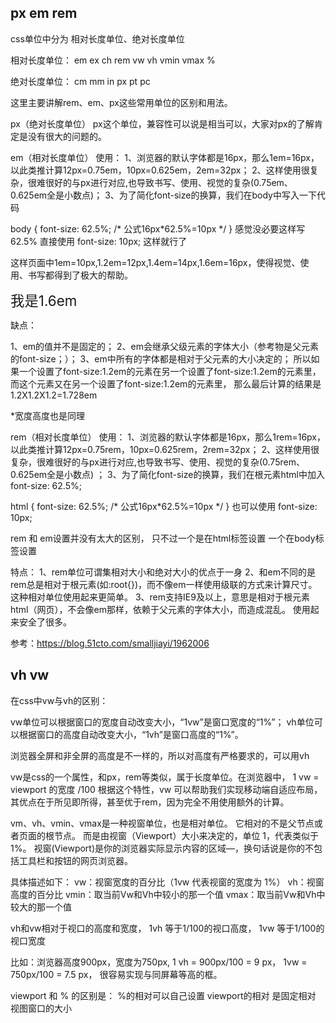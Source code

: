 ## px em rem

css单位中分为 相对长度单位、绝对长度单位

相对长度单位：  em  ex  ch  rem  vw  vh  vmin  vmax  %

绝对长度单位：  cm  mm  in  px  pt  pc


这里主要讲解rem、em、px这些常用单位的区别和用法。


px（绝对长度单位）
px这个单位，兼容性可以说是相当可以，大家对px的了解肯定是没有很大的问题的。


em（相对长度单位）
使用：
1、浏览器的默认字体都是16px，那么1em=16px，以此类推计算12px=0.75em，10px=0.625em，2em=32px；
2、这样使用很复杂，很难很好的与px进行对应,也导致书写、使用、视觉的复杂(0.75em、0.625em全是小数点)；
3、为了简化font-size的换算，我们在body中写入一下代码

body { 
    font-size: 62.5%;   /*  公式16px*62.5%=10px  */
}
感觉没必要这样写 62.5%
直接使用 font-size: 10px; 这样就行了


这样页面中1em=10px,1.2em=12px,1.4em=14px,1.6em=16px，使得视觉、使用、书写都得到了极大的帮助。
<div class="font1" style='font-size:1.6em'>我是1.6em</div>


缺点：

1、em的值并不是固定的；
2、em会继承父级元素的字体大小（参考物是父元素的font-size；）；
3、em中所有的字体都是相对于父元素的大小决定的；
所以如果一个设置了font-size:1.2em的元素在另一个设置了font-size:1.2em的元素里，
而这个元素又在另一个设置了font-size:1.2em的元素里，
那么最后计算的结果是1.2X1.2X1.2=1.728em

*宽度高度也是同理



rem（相对长度单位）
使用：
1、浏览器的默认字体都是16px，那么1rem=16px，以此类推计算12px=0.75rem，10px=0.625rem，2rem=32px；
2、这样使用很复杂，很难很好的与px进行对应,也导致书写、使用、视觉的复杂(0.75rem、0.625em全是小数点) ；
3、为了简化font-size的换算，我们在根元素html中加入font-size: 62.5%;

html {
    font-size: 62.5%;   /*  公式16px*62.5%=10px  */
}
也可以使用 font-size: 10px;


rem 和 em设置并没有太大的区别，
只不过一个是在html标签设置
一个在body标签设置


特点：
1、rem单位可谓集相对大小和绝对大小的优点于一身
2、和em不同的是rem总是相对于根元素(如:root{})，而不像em一样使用级联的方式来计算尺寸。这种相对单位使用起来更简单。
3、rem支持IE9及以上，意思是相对于根元素html（网页），不会像em那样，依赖于父元素的字体大小，而造成混乱。
使用起来安全了很多。




参考：https://blog.51cto.com/smalljiayi/1962006





## vh vw

在css中vw与vh的区别：

vw单位可以根据窗口的宽度自动改变大小，“1vw”是窗口宽度的“1%”；
vh单位可以根据窗口的高度自动改变大小，“1vh”是窗口高度的“1%”。

浏览器全屏和非全屏的高度是不一样的，所以对高度有严格要求的，可以用vh



vw是css的一个属性，和px，rem等类似，属于长度单位。在浏览器中， 1 vw = viewport 的宽度 /100
根据这个特性，vw 可以帮助我们实现移动端自适应布局，
其优点在于所见即所得，甚至优于rem，因为完全不用使用额外的计算。


vm、vh、vmin、vmax是一种视窗单位，也是相对单位。
它相对的不是父节点或者页面的根节点。
而是由视窗（Viewport）大小来决定的，单位 1，代表类似于 1%。 
视窗(Viewport)是你的浏览器实际显示内容的区域—，换句话说是你的不包括工具栏和按钮的网页浏览器。


具体描述如下：
vw：视窗宽度的百分比（1vw 代表视窗的宽度为 1%）
vh：视窗高度的百分比
vmin：取当前Vw和Vh中较小的那一个值
vmax：取当前Vw和Vh中较大的那一个值


vh和vw相对于视口的高度和宽度， 
1vh 等于1/100的视口高度，
1vw 等于1/100的视口宽度 

比如：浏览器高度900px，宽度为750px, 
1 vh = 900px/100 = 9 px，
1vw = 750px/100 = 7.5 px， 
很容易实现与同屏幕等高的框。




viewport 和 % 的区别是：
%的相对可以自己设置
viewport的相对 是固定相对 视图窗口的大小





